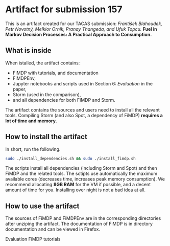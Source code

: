 # Artifact for submission 157


This is an artifact created for our TACAS submission: 
_František Blahoudek, Petr Novotný, Melkior Ornik, Pranay Thangeda, and Ufuk Topcu._
**Fuel in Markov Decision Processes: A Practical Approach to Consumption.**

## What is inside
When istalled, the artifact contains:
 * FiMDP with tutorials, and documentation
 * FiMDPEnv,
 * Jupyter notebooks and scripts used in Section 6: _Evaluation_ in the paper,
 * Storm (used in the comparison),
 * and all dependencies for both FiMDP and Storm.

The artifact contains the sources and users need to install all the relevant tools. Compiling Storm (and also Spot, a dependency of FiMDP) **requires a lot of time and memory**.

## How to install the artifact
In short, run the following.
```sh
sudo ./install_dependencies.sh && sudo ./install_fimdp.sh
```
The scripts install all dependencies (including Storm and Spot) and then FiMDP and the related tools. The sctipts use automatically the maximum available cores (decreases time, increases peak memory consumption). We recommend allocating **8GB RAM** for the VM if possible, and a decent amount of time for you. Installing over night is not a bad idea at all.

## How to use the artifact
The sources of FiMDP and FiMDPEnv are in the corresponding directories after unziping the artifact. The documentation of FiMDP is in directory documentation and can be viewed in Firefox.


Evaluation
FiMDP tutorials
